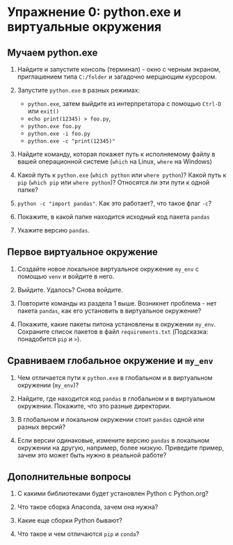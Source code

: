 # Упражнение 0: python.exe и виртуальные окружения

## Мучаем python.exe

1. Найдите и запустите консоль (терминал) - окно с черным экраном,
   приглашением типа `C:/folder` и загадочно мерцающим курсором.

2. Запустите `python.exe` в разных режимах:

   - `python.exe`, затем выйдите из интерпретатора с помощью `Ctrl-D` или `exit()`
   - `echo print(12345) > foo.py`, 
   - `python.exe foo.py`
   - `python.exe -i foo.py`
   - `python.exe -c "print(12345)"`

3. Найдите команду, которая покажет путь к исполняемому файлу в вашей операционной системе (`which` на Linux, `where` на Windows)

4. Какой путь к `python.exe` (`which python` или `where python`)? Какой путь к `pip` (`which pip` или `where python`)? Относятся ли эти пути к одной папке?

5. `python -c "import pandas"`. Как это работает?, что такое флаг `-c`?

6. Покажите, в какой папке находится исходный код пакета `pandas`

7. Укажите версию `pandas`.

## Первое виртуальное окружение

1. Создайте новое локальное виртуальное окружение `my_env` с помощью `venv` и войдите в него.

2. Выйдите. Удалось? Снова войдите.

3. Повторите команды из раздела 1 выше. Возникнет проблема -  нет пакета `pandas`, как его установить в виртуальное окружение?

4. Покажите, какие пакеты питона установлены в окружении `my_env`.
   Сохраните список пакетов в файл `requirements.txt`
   (Подсказка: понадобится `pip` и `>`).

## Сравниваем глобальное окружение и `my_env`

1. Чем отличается пути к `python.exe` в глобальном и в виртуальном окружении (`my_env`)?

2. Найдите, где находится код `pandas` в глобальном и в виртуальном окружении.
   Покажите, что это разные директории.

3. В глобальном и локальном окружении стоит `pandas` одной или разных версий?

4. Если версии одинаковые, измените версию `pandas` в локальном окружении на другую, например,
   более низкую. Приведите пример, зачем это может быть нужно в реальной работе?

## Дополнительные вопросы

1. С какими библиотеками будет установлен Python с Python.org?

2. Что такое сборка Anaconda, зачем она нужна?

3. Какие еще сборки Python бывают?

4. Что такое и чем отличаются `pip` и `conda`?